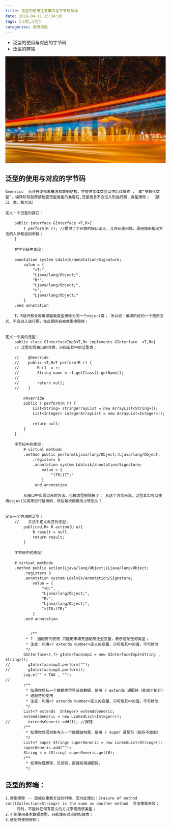 ```yaml
---
title: 泛型的使用注意事项与字节码解读
date: 2019-04-11 15:34:00
tags: [工程,泛型]
categories: 通用技能
---
```

* 泛型的使用与对应的字节码
* 泛型的弊端
<!-- more -->
![image](2017-09-15-md/night.jpg)

## 泛型的使用与对应的字节码

    Generics  允许开发抽象算法和数据结构，并提供实体类型以供后续操作 ， 即“参数化类型”，编译阶段就直接检查泛型类型的兼容性,泛型信息不会进入到运行期；类型擦除； （接口、类、和方法）

    定义一个泛型的接口：

        public interface GInterface <T,R>{
            T perform(R r); //提供了个开放的接口定义，允许从使用端，调用端来指定方法的入参和返回参数；
        }

        在字节码中表现：

        annotation system Ldalvik/annotation/Signature;
            value = {
                "<T:",
                "Ljava/lang/Object;",
                "R:",
                "Ljava/lang/Object;",
                ">",
                "Ljava/lang/Object;"
            }
        .end annotation

        T，R最终都会再编译器被类型擦除为同一个object类； 所以说：编译阶段的一个使用方式，不会进入运行期，在此期间会被类型擦除掉；


    定义一个类的泛型：
        public class GInterfaceImp3<T,R> implements GInterface  <T,R>{
        // 泛型实现接口的时候，只指定其中的泛型类；

        //    @Override
        //    public <T,R>T perform(R r) {
        //        R r1  = r;
        //        String name = r1.getClass().getName();
        //
        //        return null;
        //    }

            @Override
            public T perform(R r) {
                List<String> stringArrayList = new ArrayList<String>();
                List<Integer> integerArrayList = new ArrayList<Integer>();

                return null;
            }
        }

        字节码中的表现：
            # virtual methods
            .method public perform(Ljava/lang/Object;)Ljava/lang/Object;
                .registers 5
                .annotation system Ldalvik/annotation/Signature;
                    value = {
                        "(TR;)TT;"
                    }
                .end annotation

            从接口中实现过来的方法，也被类型擦除掉了； 从这个方向来说，泛型其实可以使用object父类来进行替换的，然后每次都是向上转型么？


    定义一个方法的泛型：
        //    方法中定义自己的泛型；
            public<U,R> R action(U u){
                R result = null;
                return result;
            }

        字节码中的表现：

        # virtual methods
        .method public action(Ljava/lang/Object;)Ljava/lang/Object;
            .registers 3
            .annotation system Ldalvik/annotation/Signature;
                value = {
                    "<U:",
                    "Ljava/lang/Object;",
                    "R:",
                    "Ljava/lang/Object;",
                    ">(TU;)TR;"
                }
            .end annotation
```

           /**
         * ?  通配符的使用 只能用来填充通配符泛型变量，表示通配任何类型；
         * 注意：利用<? extends Number>定义的变量，只可取其中的值，不可修改
         */
        GInterface<?,?> gInterfaceimp1 = new GInterfaceImp3<String , String>();
//        gInterfaceimp1.perform("");
//        gInterfaceimp1.perform();
        Log.e("" + TAG , "");
//
        /**
         * 如果你想从一个数据类型里获取数据，使用 ? extends 通配符（能取不能存）
         * 通配符的使用
         * 注意：利用<? extends Number>定义的变量，只可取其中的值，不可修改
         */
        List<? extends  Integer> extendsGeneric;
        extendsGeneric = new LinkedList<Integer>();
//        extendsGeneric.add(1); //报错
        /**
         * 如果你想把对象写入一个数据结构里，使用 ? super 通配符（能存不能取）
         */
        List<? super String> superGeneric = new LinkedList<String>();
        superGeneric.add("");
        String s = (String) superGeneric.get(0);
        /**
         * 如果你既想存，又想取，那就别用通配符。
         */
```


## 泛型的弊端：
    1.类型擦除 -- 造成在重载方法的时候，因为此爆出：Erasure of method sort(Collection<String>) is the same as another method  方法重载失败；
         同时，不能以任何有意义的方式来使用该类型；
    2.不能使用基本数据类型，只能使用对应的包装类；
    3.通配符使用限制；












